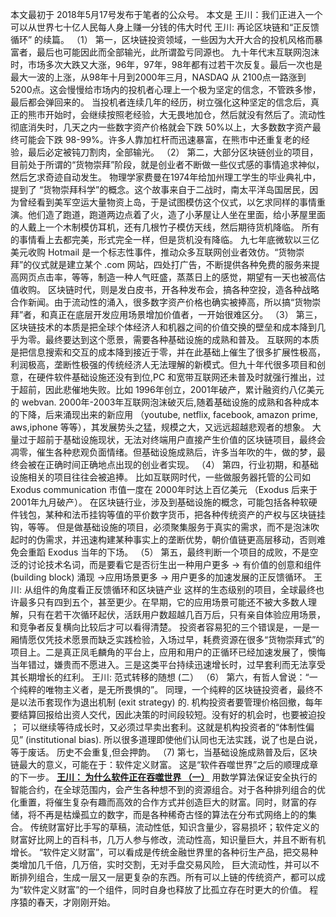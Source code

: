 本文最初于 2018年5月17号发布于笔者的公众号。
本文是 王川：我们正进入一个可以从世界七十亿人民每人身上赚一分钱的伟大时代 王川: 再论区块链和“正反馈循环” 的续篇。
（1）
第一，区块链投资领域，一些因为大开大合的投机风格而暴富者，最后也可能因此而全部输光，此所谓盈亏同源也。
九十年代末互联网泡沫时，市场多次大跌又大涨，96年，97年，98年都有过若干次反复。最后一次也是最大一波的上涨，从98年十月到2000年三月，NASDAQ 从 2100点一路涨到5200点。这会慢慢给市场内的投机者心理上一个极为坚定的信念，不管跌多惨，最后都会弹回来的。
当投机者连续几年的经历，树立强化这种坚定的信念后，真正的熊市开始时，会继续按照老经验，大无畏地加仓，然后就没有然后了。流动性彻底消失时，几天之内一些数字资产价格就会下跌 50%以上，大多数数字资产最终可能会下跌 98-99%。许多人靠加杠杆而迅速暴富，在熊市中还重复老的经验，最后必定被钝刀割肉，全部输光。
（2）
第二，大部分区块链创业的项目，目前处于所谓的“货物崇拜”阶段，就是创业者不断做一些仪式感的事情追求神似，然后乞求奇迹自动发生。
物理学家费曼在1974年给加州理工学生的毕业典礼中，提到了 “货物崇拜科学”的概念。这个故事来自于二战时，南太平洋岛国居民，因为曾经看到美军空运大量物资上岛，于是试图模仿这个仪式，以乞求同样的事情重演。他们造了跑道，跑道两边点着了火，造了小茅屋让人坐在里面，给小茅屋里面的人戴上一个木制模仿耳机，还有几根竹子模仿天线，然后期待货机降临。 所有的事情看上去都完美，形式完全一样，但是货机没有降临。
九七年底微软以三亿美元收购 Hotmail 是一个标志性事件，推动众多互联网创业者效仿。“货物崇拜”的仪式就是建立某个 .com 网站，四处打广告，不断提供各种免费的服务来提高网页点击率，等等，制造一种人气旺盛，蒸蒸日上的感觉，期望有一天也被高估值收购。
区块链时代，则是发白皮书，开各种发布会，搞各种空投，造各种战略合作新闻。由于流动性的涌入，很多数字资产价格也确实被捧高，所以搞“货物崇拜”者，和真正在底层开发应用场景增加价值者，一开始很难区分。
（3）
第三，区块链技术的本质是把全球个体经济人和机器之间的价值交换的壁垒和成本降到几乎为零。最终要达到这个愿景，需要各种基础设施的成熟和普及。
互联网的本质是把信息搜索和交互的成本降到接近于零，并在此基础上催生了很多扩展性极高，利润极高，垄断性极强的传统经济人无法理解的新模式。但九十年代很多项目和创意，在硬件软件基础设施还没有到位,PC 和宽带互联网还未普及时就强行推出，过于超前，因此悲催地失败。比如 1996年创立，2001年破产，累计融资约八亿美元的 webvan.
2000年-2003年互联网泡沫破灭后,随着基础设施的成熟和各种成本的下降，后来涌现出来的新应用 （youtube, netflix, facebook, amazon prime, aws,iphone 等等），其发展势头之猛，规模之大，又远远超越悲观者的想象。
大量过于超前于基础设施现状，无法对终端用户直接产生价值的区块链项目，最终会凋零，催生各种悲观负面情绪。但基础设施成熟后，许多当年吹的牛，做的梦，最终会被在正确时间正确地点出现的创业者实现。
（4）
第四，行业初期，和基础设施相关的项目往往会被追捧。
比如互联网时代，一些做服务器托管的公司如 Exodus communication 市值一度在 2000年时达上百亿美元 （Exodus 后来于2001年九月破产）。 在区块链行业，涉及到基础设施的概念，可能包括各种软硬件钱包，某种和法币挂钩等值的平价数字货币，把各种传统资产的产权与区块链挂钩，等等。
但是做基础设施的项目，必须聚集服务于真实的需求，而不是泡沫吹起时的伪需求，并迅速构建某种事实上的垄断优势，朝价值链更高层移动，否则难免会重蹈 Exodus 当年的下场。
（5）
第五，最终判断一个项目的成败，不是空泛的讨论技术名词，而是要看它是否衍生出一种用户更多 → 有价值的创意和组件 (building block) 涌现 →应用场景更多 → 用户更多的加速发展的正反馈循环。
王川: 从组件的角度看正反馈循环和区块链产业
这样的生态级别的项目，全球最终也许最多只有四到五个，甚至更少。在早期，它的应用场景可能还不被大多数人理解，只有在若干次循环起伏，活跃用户数超越几百万后，只有亲自体验应用场景，和竞争者反复横向比较后才可以看得清楚。
投资者容易犯的三个错误是，一是一厢情愿仅凭技术愿景而缺乏实践检验，入场过早，耗费资源在很多“货物崇拜式”的项目上。二是真正凤毛麟角的平台上，应用和用户的正循环已经加速发展了，懊悔当年错过，嫌贵而不愿进入。三是这类平台持续迅速增长时，过早套利而无法享受其长期增长的红利。
王川: 范式转移的随想 (二）
（6）
第六，有哲人曾说：“一个纯粹的唯物主义者，是无所畏惧的”。 同理，一个纯粹的区块链投资者，最终不是以法币套现作为退出机制 (exit strategy) 的.
机构投资者要管理价格回撤，每年要结算回报给出资人交代，因此决策的时间段较短。没有好的机会时，也要被迫投 ； 可以继续等待成长时，又必须过早卖出套利。这就是机构投资者的“体制性偏见” (institutional bias). 所以很多道理即使他们认同也无法实践，说了也是白说， 等于废话。 历史不会重复,但会押韵。
（7)
第七，当基础设施成熟普及后，区块链最大的意义，可能在于：软件定义财富。
这是“软件吞噬世界”之后的顺理成章的下一步。
**[王川： 为什么软件正在吞噬世界 （一）](https://chuan.us/archives/<https:/chuan.us/archives/324>)**
用数学算法保证安全执行的智能合约，在全球范围内，会产生各种想不到的资源组合。对于各种排列组合的优化重置，将催生复杂有趣而高效的合作方式并创造巨大的财富。同时，财富的存储，将不再是枯燥孤立的数字，而是各种稀奇古怪的算法在分布式网络上的的集合。
传统财富好比手写的草稿，流动性低，知识含量少，容易损坏；软件定义的财富好比网上的百科书，几万人参与修改，流动性高，知识量巨大，并且不断有机增长。
“软件定义财富”，可以看成是传统金融世界里的各种衍生产品，把交易种类增加几千倍，几万倍，实时交割，无对手盘交易风险， 巨大流动性，并可以不断排列组合，生成一层又一层更复杂的东西。所有可以上链的传统资产，都可以成为“软件定义财富”的一个组件，同时自身也释放了比孤立存在时更大的价值。
程序猿的春天，才刚刚开始。
